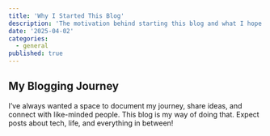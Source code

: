 ```yaml
---
title: 'Why I Started This Blog'
description: 'The motivation behind starting this blog and what I hope to achieve.'
date: '2025-04-02'
categories:
  - general
published: true
---
```


## My Blogging Journey

I’ve always wanted a space to document my journey, share ideas, and connect with like-minded people. This blog is my way of doing that. Expect posts about tech, life, and everything in between!

